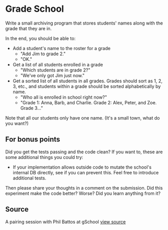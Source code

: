 # Grade School

Write a small archiving program that stores students' names along with the
grade that they are in.

In the end, you should be able to:

- Add a student's name to the roster for a grade
  - "Add Jim to grade 2."
  - "OK."
- Get a list of all students enrolled in a grade
  - "Which students are in grade 2?"
  - "We've only got Jim just now."
- Get a sorted list of all students in all grades.  Grades should sort as 1,
  2, 3, etc., and students within a grade should be sorted alphabetically by
  name.
  - "Who all is enrolled in school right now?"
  - "Grade 1: Anna, Barb, and Charlie. Grade 2: Alex, Peter, and Zoe. Grade
    3…"

Note that all our students only have one name.  (It's a small town, what do
you want?)


## For bonus points

Did you get the tests passing and the code clean? If you want to, these are
some additional things you could try:

* If your implementation allows outside code to mutate the school's internal
  DB directly, see if you can prevent this. Feel free to introduce additional
  tests.

Then please share your thoughts in a comment on the submission. Did this
experiment make the code better? Worse? Did you learn anything from it?


## Source

A pairing session with Phil Battos at gSchool [view source](http://gschool.it)
